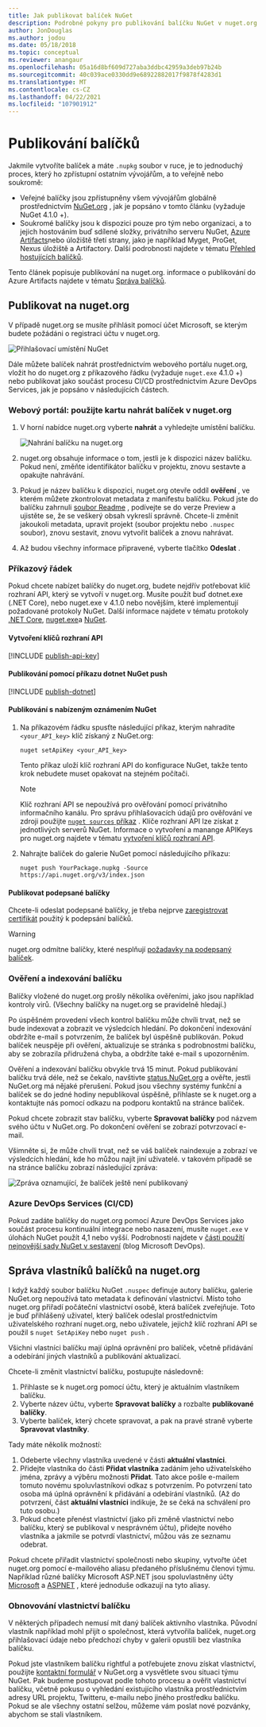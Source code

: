 ```yaml
---
title: Jak publikovat balíček NuGet
description: Podrobné pokyny pro publikování balíčku NuGet v nuget.org nebo privátních informačních kanálech a o tom, jak spravovat vlastnictví balíčku v nuget.org.
author: JonDouglas
ms.author: jodou
ms.date: 05/18/2018
ms.topic: conceptual
ms.reviewer: anangaur
ms.openlocfilehash: 05a16d8bf609d727aba3ddbc42959a3deb97b24b
ms.sourcegitcommit: 40c039ace0330dd9e68922882017f9878f4283d1
ms.translationtype: MT
ms.contentlocale: cs-CZ
ms.lasthandoff: 04/22/2021
ms.locfileid: "107901912"
---
```

# <a name="publishing-packages"></a>Publikování balíčků

Jakmile vytvoříte balíček a máte `.nupkg` soubor v ruce, je to jednoduchý proces, který ho zpřístupní ostatním vývojářům, a to veřejně nebo soukromě:

- Veřejné balíčky jsou zpřístupněny všem vývojářům globálně prostřednictvím [NuGet.org](https://www.nuget.org/packages/manage/upload) , jak je popsáno v tomto článku (vyžaduje NuGet 4.1.0 +).
- Soukromé balíčky jsou k dispozici pouze pro tým nebo organizaci, a to jejich hostováním buď sdílené složky, privátního serveru NuGet, [Azure Artifacts](https://www.visualstudio.com/docs/package/nuget/publish)nebo úložiště třetí strany, jako je například Myget, ProGet, Nexus úložiště a Artifactory. Další podrobnosti najdete v tématu [Přehled hostujících balíčků](../hosting-packages/overview.md).

Tento článek popisuje publikování na nuget.org. informace o publikování do Azure Artifacts najdete v tématu [Správa balíčků](https://www.visualstudio.com/docs/package/nuget/publish).

## <a name="publish-to-nugetorg"></a>Publikovat na nuget.org

V případě nuget.org se musíte přihlásit pomocí účet Microsoft, se kterým budete požádáni o registraci účtu v nuget.org.

![Přihlašovací umístění NuGet](media/publish_NuGetSignIn.png)

Dále můžete balíček nahrát prostřednictvím webového portálu nuget.org, vložit ho do nuget.org z příkazového řádku (vyžaduje `nuget.exe` 4.1.0 +) nebo publikovat jako součást procesu CI/CD prostřednictvím Azure DevOps Services, jak je popsáno v následujících částech.

### <a name="web-portal-use-the-upload-package-tab-on-nugetorg"></a>Webový portál: použijte kartu nahrát balíček v nuget.org

1. V horní nabídce nuget.org vyberte **nahrát** a vyhledejte umístění balíčku.

    ![Nahrání balíčku na nuget.org](media/publish_UploadYourPackage.PNG)

1. nuget.org obsahuje informace o tom, jestli je k dispozici název balíčku. Pokud není, změňte identifikátor balíčku v projektu, znovu sestavte a opakujte nahrávání.

1. Pokud je název balíčku k dispozici, nuget.org otevře oddíl **ověření** , ve kterém můžete zkontrolovat metadata z manifestu balíčku. Pokud jste do balíčku zahrnuli [soubor Readme](/docs/nuget-org/package-readme-on-nuget-org.md) , podívejte se do verze Preview a ujistěte se, že se veškerý obsah vykreslí správně. Chcete-li změnit jakoukoli metadata, upravit projekt (soubor projektu nebo `.nuspec` soubor), znovu sestavit, znovu vytvořit balíček a znovu nahrávat.

2. Až budou všechny informace připravené, vyberte tlačítko **Odeslat** .

### <a name="command-line"></a>Příkazový řádek

Pokud chcete nabízet balíčky do nuget.org, budete nejdřív potřebovat klíč rozhraní API, který se vytvoří v nuget.org. Musíte použít buď dotnet.exe (.NET Core), nebo nuget.exe v 4.1.0 nebo novějším, které implementují požadované protokoly NuGet.
Další informace najdete v tématu protokoly [.NET Core](/dotnet/core/install/), [nuget.exe](https://www.nuget.org/downloads)a [NuGet](../api/nuget-protocols.md).

#### <a name="create-api-keys"></a>Vytvoření klíčů rozhraní API

[!INCLUDE [publish-api-key](../quickstart/includes/publish-api-key.md)]

#### <a name="publish-with-dotnet-nuget-push"></a>Publikování pomocí příkazu dotnet NuGet push

[!INCLUDE [publish-dotnet](../quickstart/includes/publish-dotnet.md)]

#### <a name="publish-with-nuget-push"></a>Publikování s nabízeným oznámením NuGet

1. Na příkazovém řádku spusťte následující příkaz, kterým nahradíte `<your_API_key>` klíč získaný z NuGet.org:

    ```cli
    nuget setApiKey <your_API_key>
    ```

    Tento příkaz uloží klíč rozhraní API do konfigurace NuGet, takže tento krok nebudete muset opakovat na stejném počítači.

    > [!NOTE]
    > Klíč rozhraní API se nepoužívá pro ověřování pomocí privátního informačního kanálu. Pro správu přihlašovacích údajů pro ověřování ve zdroji použijte [ `nuget sources` příkaz](../reference/cli-reference/cli-ref-sources.md) .
    > Klíče rozhraní API lze získat z jednotlivých serverů NuGet. Informace o vytvoření a manange APIKeys pro nuget.org najdete v tématu [vytvoření klíčů rozhraní API](#create-api-keys).

1. Nahrajte balíček do galerie NuGet pomocí následujícího příkazu:

    ```cli
    nuget push YourPackage.nupkg -Source https://api.nuget.org/v3/index.json
    ```

#### <a name="publish-signed-packages"></a>Publikovat podepsané balíčky

Chcete-li odeslat podepsané balíčky, je třeba nejprve [zaregistrovat certifikát](../create-packages/Sign-a-Package.md#register-the-certificate-on-nugetorg) použitý k podepsání balíčků. 

> [!Warning]
> nuget.org odmítne balíčky, které nesplňují [požadavky na podepsaný balíček](../reference/Signed-Packages-Reference.md#signature-requirements-on-nugetorg).

### <a name="package-validation-and-indexing"></a>Ověření a indexování balíčku

Balíčky vložené do nuget.org prošly několika ověřeními, jako jsou například kontroly virů. (Všechny balíčky na nuget.org se pravidelně hledají.)

Po úspěšném provedení všech kontrol balíčku může chvíli trvat, než se bude indexovat a zobrazit ve výsledcích hledání. Po dokončení indexování obdržíte e-mail s potvrzením, že balíček byl úspěšně publikován. Pokud balíček neuspěje při ověření, aktualizuje se stránka s podrobnostmi balíčku, aby se zobrazila přidružená chyba, a obdržíte také e-mail s upozorněním.

Ověření a indexování balíčku obvykle trvá 15 minut. Pokud publikování balíčku trvá déle, než se čekalo, navštivte [status.NuGet.org](https://status.nuget.org/) a ověřte, jestli NuGet.org má nějaké přerušení. Pokud jsou všechny systémy funkční a balíček se do jedné hodiny nepublikoval úspěšně, přihlaste se k nuget.org a kontaktujte nás pomocí odkazu na podporu kontaktů na stránce balíček.

Pokud chcete zobrazit stav balíčku, vyberte **Spravovat balíčky** pod názvem svého účtu v NuGet.org. Po dokončení ověření se zobrazí potvrzovací e-mail.

Všimněte si, že může chvíli trvat, než se váš balíček naindexuje a zobrazí ve výsledcích hledání, kde ho můžou najít jiní uživatelé. v takovém případě se na stránce balíčku zobrazí následující zpráva:

![Zpráva oznamující, že balíček ještě není publikovaný](media/publish_NotYetIndexed.png)

### <a name="azure-devops-services-cicd"></a>Azure DevOps Services (CI/CD)

Pokud zadáte balíčky do nuget.org pomocí Azure DevOps Services jako součást procesu kontinuální integrace nebo nasazení, musíte `nuget.exe` v úlohách NuGet použít 4,1 nebo vyšší. Podrobnosti najdete v [části použití nejnovější sady NuGet v sestavení](https://blogs.msdn.microsoft.com/devops/2017/09/29/using-the-latest-nuget-in-your-build/) (blog Microsoft DevOps).

## <a name="managing-package-owners-on-nugetorg"></a>Správa vlastníků balíčků na nuget.org

I když každý soubor balíčku NuGet `.nuspec` definuje autory balíčku, galerie NuGet.org nepoužívá tato metadata k definování vlastnictví. Místo toho nuget.org přiřadí počáteční vlastnictví osobě, která balíček zveřejňuje. Toto je buď přihlášený uživatel, který balíček odeslal prostřednictvím uživatelského rozhraní nuget.org, nebo uživatele, jejichž klíč rozhraní API se použil s `nuget SetApiKey` nebo `nuget push` .

Všichni vlastníci balíčku mají úplná oprávnění pro balíček, včetně přidávání a odebírání jiných vlastníků a publikování aktualizací.

Chcete-li změnit vlastnictví balíčku, postupujte následovně:

1. Přihlaste se k nuget.org pomocí účtu, který je aktuálním vlastníkem balíčku.
1. Vyberte název účtu, vyberte **Spravovat balíčky** a rozbalte **publikované balíčky**.
1. Vyberte balíček, který chcete spravovat, a pak na pravé straně vyberte **Spravovat vlastníky**.

Tady máte několik možností:

1. Odeberte všechny vlastníka uvedené v části **aktuální vlastníci**.
1. Přidejte vlastníka do části **Přidat vlastníka** zadáním jeho uživatelského jména, zprávy a výběru možnosti **Přidat**. Tato akce pošle e-mailem tomuto novému spoluvlastníkovi odkaz s potvrzením. Po potvrzení tato osoba má úplná oprávnění k přidávání a odebírání vlastníků. (Až do potvrzení, část **aktuální vlastníci** indikuje, že se čeká na schválení pro tuto osobu.)
1. Pokud chcete přenést vlastnictví (jako při změně vlastnictví nebo balíčku, který se publikoval v nesprávném účtu), přidejte nového vlastníka a jakmile se potvrdí vlastnictví, můžou vás ze seznamu odebrat.

Pokud chcete přiřadit vlastnictví společnosti nebo skupiny, vytvořte účet nuget.org pomocí e-mailového aliasu předaného příslušnému členovi týmu. Například různé balíčky Microsoft ASP.NET jsou spoluvlastněny účty [Microsoft](https://nuget.org/profiles/microsoft) a [ASPNET](https://nuget.org/profiles/aspnet) , které jednoduše odkazují na tyto aliasy.

### <a name="recovering-package-ownership"></a>Obnovování vlastnictví balíčku

V některých případech nemusí mít daný balíček aktivního vlastníka. Původní vlastník například mohl přijít o společnost, která vytvořila balíček, nuget.org přihlašovací údaje nebo předchozí chyby v galerii opustili bez vlastníka balíčku.

Pokud jste vlastníkem balíčku rightful a potřebujete znovu získat vlastnictví, použijte [kontaktní formulář](https://www.nuget.org/policies/Contact) v NuGet.org a vysvětlete svou situaci týmu NuGet. Pak budeme postupovat podle tohoto procesu a ověřit vlastnictví balíčku, včetně pokusu o vyhledání existujícího vlastníka prostřednictvím adresy URL projektu, Twitteru, e-mailu nebo jiného prostředku balíčku. Pokud se ale všechny ostatní selžou, můžeme vám poslat nové pozvánky, abychom se stali vlastníkem.
